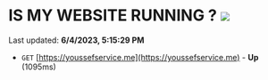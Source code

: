 # IS MY WEBSITE RUNNING ? [![](https://img.shields.io/static/v1?label=Sponsor&message=%E2%9D%A4&logo=GitHub&color=%23fe8e86)](https://github.com/sponsors/<username>)

Last updated: **6/4/2023, 5:15:29 PM**

- `GET` [https://youssefservice.me](https://youssefservice.me) - **Up** (1095ms)
